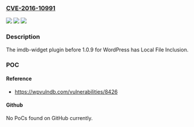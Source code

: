 ### [CVE-2016-10991](https://cve.mitre.org/cgi-bin/cvename.cgi?name=CVE-2016-10991)
![](https://img.shields.io/static/v1?label=Product&message=n%2Fa&color=blue)
![](https://img.shields.io/static/v1?label=Version&message=n%2Fa&color=blue)
![](https://img.shields.io/static/v1?label=Vulnerability&message=n%2Fa&color=brighgreen)

### Description

The imdb-widget plugin before 1.0.9 for WordPress has Local File Inclusion.

### POC

#### Reference
- https://wpvulndb.com/vulnerabilities/8426

#### Github
No PoCs found on GitHub currently.

